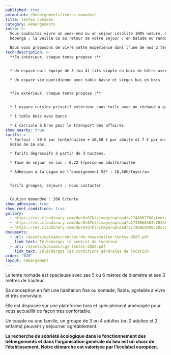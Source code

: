 ```yaml
---
published: true
permalink: /hebergements/tentes-nomades/
title: Tentes nomades
category: Hébergements
intro: >-
  Vous souhaitez vivre un week-end ou un séjour insolite 100% nature, être
  hébergé ; la veille ou au retour de votre séjour ; en balade ou randonnée, …

  Nous vous proposons de vivre cette expérience dans l’une de nos 2 tentes nomades installées dans un vallon de rêve en bordure de la forêt.
tech-description: >-
  **En intérieur, chaque tente propose :** 


  * Un espace nuit équipé de 3 (ou 4) lits simple en bois de hêtre avec matelas, draps, couette et oreiller.

  * Un espace vie quotidienne avec table basse et sièges bas en bois


  **En extérieur, chaque tente propose :** 


  * 1 espace cuisine privatif extérieur sous toile avec un réchaud à gaz 2 feux, vaisselle et ustensiles de cuisine

  * 1 table bois avec bancs

  * 1 carriole à bras pour le transport des affaires.
show_nearby: true
tarifs: >-
  * Forfait : 50 € par tente/nuitée + 10,50 € par adulte et 7 € par enfant de
  moins de 16 ans.

  * Tarifs dégressifs à partir de 3 nuitées.

  * Taxe de séjour en sus : 0.22 €/personne adulte/nuitée

  * Adhésion à la Ligue de l’enseignement 52* : 10,58€/foyer/an


  Tarifs groupes, séjours : nous contacter.


  Caution demandée : 200 €/tente
show_adhesion: true
show_rent_conditions: true
gallery:
  - https://res.cloudinary.com/dwr0s07kl/image/upload/v1748867700/tente-nomade_trqifm.jpg
  - https://res.cloudinary.com/dwr0s07kl/image/upload/v1748868464/20230717_Auberive_CL2_7929_BD_kaku8f.jpg
  - https://res.cloudinary.com/dwr0s07kl/image/upload/v1748868609/20230716_Auberive_CL2_7664_BD_l5ozjs.jpg
documents:
  - url: /assets/uploads/contrat-de-reservation-tentes-2025.pdf
    link_text: Téléchargez le contrat de location
  - url: /assets/uploads/cgv-tentes-2025.pdf
    link_text: Téléchargez les conditions générales de location
order: "020"
layout: hebergement
---
```

La tente nomade est spacieuse avec ses 5 ou 6 mètres de diamètre et ses 3 mètres de hauteur. 

Sa conception en fait une habitation fixe ou nomade, fiable, agréable à vivre et très conviviale.

Elle est disposée sur une plateforme bois et spécialement aménagée pour vous accueillir de façon très confortable. 

Un couple ou une famille, un groupe de 3 ou 4 adultes (ou 2 adultes et 2 enfants) peuvent y séjourner agréablement.

**La recherche de sobriété écologique dans le fonctionnement des hébergements et dans l’organisation générale du lieu est un choix de l’établissement. Notre démarche est valorisée par l’écolabel européen.**
